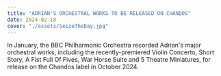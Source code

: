 ```yaml
---
title: "ADRIAN'S ORCHESTRAL WORKS TO BE RELEASED ON CHANDOS"
date: 2024-02-18
cover: "./assets/SeizeTheDay.jpg"
---
```


In January, the BBC Philharmonic Orchestra recorded Adrian's major orchestral works, including the recently-premiered Violin Concerto, Short Story, A Fist Full Of Fives, War Horse Suite and 5 Theatre Miniatures, for release on the Chandos label in October 2024.
